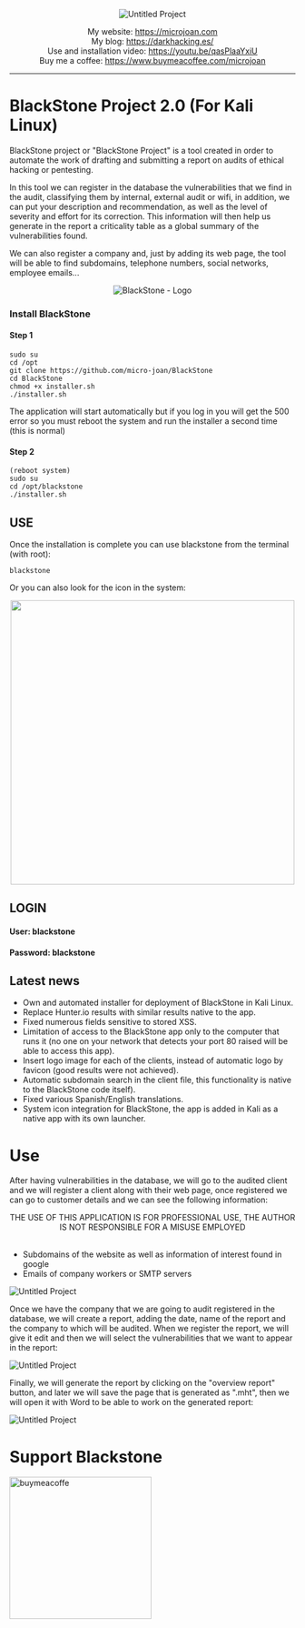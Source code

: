 
<div align="center"> 

![Untitled Project](https://user-images.githubusercontent.com/55983491/182498046-639e515c-8de0-4804-959b-b53145e79109.gif)

My website: https://microjoan.com <br>
My blog: https://darkhacking.es/ <br>
Use and installation video: https://youtu.be/qasPlaaYxiU <br>
Buy me a coffee: https://www.buymeacoffee.com/microjoan

</div>
<hr>

# BlackStone Project 2.0 (For Kali Linux)

BlackStone project or "BlackStone Project" is a tool created in order to automate the work of drafting and submitting a report on audits of
ethical hacking or pentesting.

In this tool we can register in the database the vulnerabilities that we find in the audit, classifying them by internal, external audit
or wifi, in addition, we can put your description and recommendation, as well as the level of severity and effort for its correction. This information will then help us generate
in the report a criticality table as a global summary of the vulnerabilities found.

We can also register a company and, just by adding its web page, the tool will be able to find subdomains, telephone numbers, social networks,
employee emails...

<div align="center"> 


![BlackStone - Logo](https://user-images.githubusercontent.com/55983491/182504746-26c636f4-fe4f-410d-9898-e51f4ae35e6d.png)


</div>

### Install BlackStone

#### Step 1

```
sudo su
cd /opt
git clone https://github.com/micro-joan/BlackStone
cd BlackStone
chmod +x installer.sh
./installer.sh
```
The application will start automatically but if you log in you will get the 500 error so you must reboot the system and run the installer a second time (this is normal)

#### Step 2

```
(reboot system)
sudo su
cd /opt/blackstone
./installer.sh
```

## USE

Once the installation is complete you can use blackstone from the terminal (with root):
```
blackstone
```

Or you can also look for the icon in the system:

<div align="center" width="200" height="150"> 
  
  <!--![launcher](https://github.com/micro-joan/BlackStone/assets/55983491/87611bbf-f87d-4c41-8bc1-1c1f3a28080a)-->
  
  <img src="https://github.com/micro-joan/BlackStone/assets/55983491/87611bbf-f87d-4c41-8bc1-1c1f3a28080a" width="500">
  
</div>

## LOGIN
<h4>User: blackstone</h4>
<h4>Password: blackstone</h4>

## Latest news

<ul>
  <li>Own and automated installer for deployment of BlackStone in Kali Linux.</li>
  <li>Replace Hunter.io results with similar results native to the app.</li>
  <li>Fixed numerous fields sensitive to stored XSS.</li>
  <li>Limitation of access to the BlackStone app only to the computer that runs it (no one on your network that detects your port 80 raised will be able to access this app).</li>
  <li>Insert logo image for each of the clients, instead of automatic logo by favicon (good results were not achieved).</li>
  <li>Automatic subdomain search in the client file, this functionality is native to the BlackStone code itself).</li>
  <li>Fixed various Spanish/English translations.</li>
  <li>System icon integration for BlackStone, the app is added in Kali as a native app with its own launcher.</li>
</ul>

# Use

After having vulnerabilities in the database, we will go to the audited client and we will register a client along with their web page, once registered we can go
to customer details and we can see the following information:


<div align="center">
  THE USE OF THIS APPLICATION IS FOR PROFESSIONAL USE, THE AUTHOR IS NOT RESPONSIBLE FOR A MISUSE EMPLOYED
</div>
<br>
<ul>
<li>Subdomains of the website as well as information of interest found in google</li>
<li>Emails of company workers or SMTP servers</li>
</ul>

![Untitled Project](https://user-images.githubusercontent.com/55983491/182502564-02929088-2584-4cd9-9d1a-52ce6cb69f17.gif)

Once we have the company that we are going to audit registered in the database, we will create a report, adding the date, name of the report and the company to which
will be audited. When we register the report, we will give it edit and then we will select the vulnerabilities that we want to appear
in the report:

![Untitled Project](https://user-images.githubusercontent.com/55983491/182503343-c1990024-83f2-4c4b-b524-08719d775cac.gif)

Finally, we will generate the report by clicking on the "overview report" button, and later we will save the page that is generated as ".mht", then we will open it with Word to be able to work on the generated report:

![Untitled Project](https://user-images.githubusercontent.com/55983491/182504065-2a55fac4-b961-4cd8-8d38-1f02c98123fb.gif)

<h1>Support Blackstone</h1>
<p dir="auto"><a href="https://www.buymeacoffee.com/microjoan" rel="nofollow"><img width="250" alt="buymeacoffe" src="https://camo.githubusercontent.com/30c3222ed37f33ca6deeaa84826cb60918cf70adf20c1881e514a663f616411c/68747470733a2f2f63646e2e6275796d6561636f666665652e636f6d2f627574746f6e732f76322f64656661756c742d626c75652e706e67" data-canonical-src="https://cdn.buymeacoffee.com/buttons/v2/default-blue.png" style="max-width: 100%;"></a></p>

